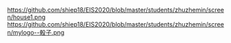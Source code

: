 https://github.com/shiep18/EIS2020/blob/master/students/zhuzhemin/screen/house1.png
https://github.com/shiep18/EIS2020/blob/master/students/zhuzhemin/screen/mylogo--骰子.png

